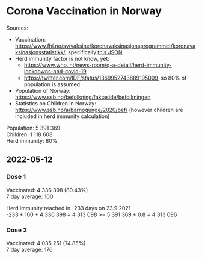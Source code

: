 # Corona Vaccination in Norway

Sources:

- Vaccination: <https://www.fhi.no/sv/vaksine/koronavaksinasjonsprogrammet/koronavaksinasjonsstatistikk/>, specifically [this JSON](https://www.fhi.no/api/chartdata/api/99119)
- Herd immunity factor is not know, yet:
  - <https://www.who.int/news-room/q-a-detail/herd-immunity-lockdowns-and-covid-19>
  - <https://twitter.com/IDF/status/1369952743889195009>, so 80% of population is assumed
- Population of Norway: <https://www.ssb.no/befolkning/faktaside/befolkningen>
- Statistics on Children in Norway: https://www.ssb.no/a/barnogunge/2020/bef/ (however children are included in herd immunity calculation)

Population: 5 391 369  
Children: 1 118 608  
Herd immunity: 80%  

## 2022-05-12

### Dose 1

Vaccinated: 4 336 398 (80.43%)  
7 day average: 100

Herd immunity reached in -233 days on 23.9.2021  
-233 * 100 + 4 336 398 = 4 313 098 >= 5 391 369 * 0.8 = 4 313 096

### Dose 2

Vaccinated: 4 035 251 (74.85%)  
7 day average: 176

